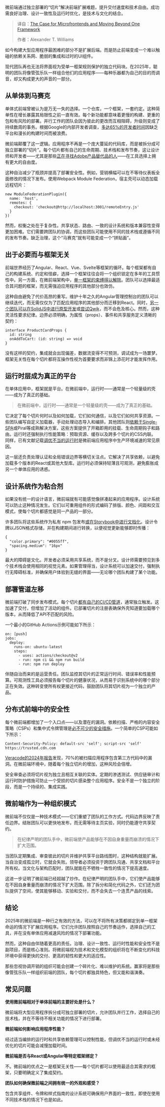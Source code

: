<!--
title: 微前端崛起：告别单一框架的时代
cover: https://cdn.thenewstack.io/media/2025/09/047c1cee-alex-shuper-k9jzn9a5zty-unsplashb.jpg
summary: 微前端通过独立部署的“切片”解决前端扩展难题，提升交付速度和技术自由。成功需良好治理、设计一致性及运行时优化，是技术与文化的结合。
-->

微前端通过独立部署的“切片”解决前端扩展难题，提升交付速度和技术自由。成功需良好治理、设计一致性及运行时优化，是技术与文化的结合。

> 译自：[The Case for Microfrontends and Moving Beyond One Framework](https://thenewstack.io/the-case-for-microfrontends-and-moving-beyond-one-framework/)
> 
> 作者：Alexander T. Williams

如今构建大型应用程序最困难的部分不是扩展后端。而是防止前端变成一个难以触碰的依赖关系网、脆弱的集成和过时的UI组件。

现代团队再也无法将界面视为受单一框架规则保护的独立代码块。在2025年，聪明的团队将像管弦乐队一样组合他们的应用程序——每种乐器都为自己的目的而调音，却又构成更大的声音的一部分。

## 从单体到马赛克

单体式前端曾被认为是万无一失的选择。一个仓库，一个框架，一套约定。这种简单性在增长暴露其局限性之前一直有效。每个新功能都意味着更慢的构建、更重的包和有风险的部署。并行工作的团队会因为彼此的更改而互相阻碍，升级则变成了持续数周的事务。根据Google的内部开发者调查，[多达65%的开发者时间](https://thenewstack.io/google-study-65-of-developer-time-wasted-without-platforms/)因缺乏平台和漫长的构建时间而被浪费。

微前端颠覆了这一逻辑。应用程序不再是一个庞大蔓延的代码库，而是被拆分成可独立部署的“切片”。每个切片都有自己的生命周期、技术栈和发布节奏，这让设计师和开发者——尤其是那些[正在寻找Adobe产品替代品的人](https://xodo.com/pdf-studio/adobe-acrobat-alternative)——在工具选择上拥有更大的自由度。

这种自治减少了瓶颈并提高了部署安全性。例如，营销横幅可以在不等待仪表板全面修改的情况下发布。使用Webpack Module Federation，宿主壳可以动态加载远程切片：

```
new ModuleFederationPlugin({
  name: 'host',
  remotes: {
    checkout: 'checkout@http://localhost:3001/remoteEntry.js'
  }
})
```

然而，权衡之处在于复杂性。共享状态、路由、一致的设计系统和版本兼容性变得更加困难。它们需要跨团队的协调，而这些团队可能使用不同的技术栈或遵循不同的发布节奏。缺乏治理，这个“马赛克”就有可能变成一个“拼贴画”。

## 出于必要而与框架无关

前端世界经历了Angular、React、Vue、Svelte等框架的循环。每个框架都有自己的构建系统、约定和怪癖，选择一个框架往往会将一个组织锁定在多年的工具惯性中。另一方面，在微前端架构中，[单一框架的束缚得以解除](https://www.freecodecamp.org/news/complete-micro-frontends-guide/)。团队可以选择最适合其问题的框架，而无需强迫应用程序的其他部分也效仿。

这种自由避免了代价高昂的重写。维护十年之久的Angular管理控制台的团队可以继续迭代，而无需仅仅为了匹配应用程序的其他部分而迁移到React。同时，[另一个团队可以在SolidJS中进行原型开发](https://thenewstack.io/solidjs-creator-on-confronting-web-framework-complexity/)或[尝试Qwik](https://thenewstack.io/misko-hevery-on-why-qwik-will-improve-javascript-frameworks/)，而不会危及核心。然而，这种灵活性要求纪律。边界必须明确，为属性（props）、事件和共享服务定义清晰的契约：

```
interface ProductCardProps {
  id: string
  onAddToCart: (id: string) => void
}
```

没有这样的契约，集成就会出现偏差，数据流变得不可预测，调试成为一场噩梦。框架无关性在每个切片都将互操作性视为首要要求而非锦上添花时才能发挥作用。

## 运行时层成为真正的平台

在单体应用中，框架就是平台。在微前端中，运行时——通常是一个轻量级的壳——成为了真正的基础。

> 在微前端中，运行时——通常是一个轻量级的壳——成为了真正的基础。

它决定了每个切片何时以及如何加载，它们如何通信，以及它们如何共享资源。一些团队编写自定义加载器，手动处理动态导入和编排。其他团队则[依赖于Single-SPA](https://github.com/single-spa/single-spa)或Piral等成熟解决方案，这些方案提供了开箱即用的挂载、生命周期钩子和路由。运行时还强制执行性能策略：预取资源、缓存以及跨多个切片的CSS内联。同样，已有文献记载[调优不当的运行时](https://nearform.com/digital-community/when-and-why-to-use-micro-frontend-architecture/)是微前端应用程序中生产环境减速的常见原因。

这一层还负责处理认证和全局错误边界等横切关注点。它解决了共享依赖，以避免加载多个版本的React或其他大型库。运行时必须保持轻薄且可观测，避免膨胀成另一个单体应用的诱惑。

## 设计系统作为粘合剂

如果没有统一的设计语言，微前端就有可能感觉像拼凑起来的应用程序。设计系统可以防止这种情况发生。它们以可重用组件的形式编码了排版、颜色、间距和交互模式，使每个切片都感觉是同一产品的一部分。

许多团队将这些系统作为私有 npm 包发布[或在Storybook中进行文档化](https://thenewstack.io/a-workflow-for-component-based-accessibility-testing/)。设计令牌以JSON格式存储，并在构建期间进行转换，以便视觉更新能够即时传播：

```
{
  "color.primary": "#0055ff",
  "spacing.medium": "16px"
}
```

最大的障碍是文化。开发者必须采用共享系统，而不是分叉。设计师需要预见到多个技术栈会使用相同的视觉元素。如果管理得当，设计系统可以加速交付，强制执行无障碍标准，并确保用户体验到无缝的界面——无论哪个团队构建了某个功能。

## 部署管道左移

微前端打破了同步发布模式。每个切片[都有自己的CI/CD管道](https://www.trendmicro.com/en_us/research/21/h/micro-frontend-guide-technical-integrations.html)，通常独立触发。这加速了交付，但增加了活动的组件。已部署切片的注册表确保外壳知道要加载哪个版本，从而降低了API不匹配的风险。

一个最小的GitHub Actions示例可能如下所示：

```
on: [push]
jobs:
  deploy:
    runs-on: ubuntu-latest
    steps:
      - uses: actions/checkout@v2
      - run: npm ci && npm run build
      - run: npm run deploy
```

伴随自治而来的是运营责任。团队监控其切片的正常运行时间、错误率和性能预算。可观测性工具必须报告每个切片的健康状况，从而易于识别系统中的哪个部分正在失效。这种转变使所有权更接近代码，鼓励团队将其切片视为一个独立的产品。

## 分布式前端中的安全性

每个微前端都增加了一个入口点——以及潜在的漏洞。依赖扫描、严格的内容安全策略（CSPs）和集中式令牌管理是[必不可少的安全措施](https://thenewstack.io/5-javascript-security-best-practices-for-2024/)。一个简单的CSP可能如下所示：

`Content-Security-Policy: default-src 'self'; script-src 'self' https://trusted.cdn.com`

[Veracode的2024年报告](https://www.veracode.com/wp-content/uploads/2024/06/SOSS-Report-2024.pdf)发现，70%的被扫描应用程序包含第三方代码中的漏洞。在微前端环境中，随着每个独立切片的增加，这种风险会倍增。

安全审查必须将切片视为独立且相互关联的实体。定期的渗透测试、供应链审计和运行时防护措施可防止一个受损的切片感染整个应用程序。安全不是一个独立的阶段，而是一个持续的、集成实践。

## 微前端作为一种组织模式

微前端不仅仅是一种技术模式——它们重塑了团队的工作方式。代码边界反映了责任边界。结账团队可以更快地发布，而无需等待主页实验，同时仍能遵守共享契约。

> 在纪律严明的团队手中，微前端使产品能够在不因自身重量而崩溃的情况下扩大范围。

当团队定期集成、审查彼此的切片并维护共享平台路线图时，这种结构就能扩展。当自治变成孤立时，它就会失败。领导者必须投资于跨团队沟通、共享文档和平台所有权。当文化与架构匹配时，团队就能在不牺牲一致性的情况下提高速度。

这进一步证明了微前端已经超越了炒作。在纪律严明的团队手中，它们使产品能够在不因自身重量而崩溃的情况下扩大范围。除了拆分和简化代码之外，它们还为团队提供了空间，使其能够移动、实验和交付，而不会失去一个连贯产品的线索。

## 结论

2025年的微前端是一种行之有效的方法，可以在不将所有决策都绑定到单一框架命运的情况下扩展应用程序。它们允许团队按照自己的节奏运作，选择自己的工具，并在没有单体应用减速风险的情况下部署功能。

然而，这种自由伴随着更高的责任。治理、设计一致性、运行时性能和安全性不是副项目，而是核心准则。将微前端视为技术和文化模型的组织将在不断变化的科技环境中获得更快的交付、更高的韧性和更大的适应性。

那些忽视协调开销的组织可能会创建一个碎片化、难以维护的系统。赢家将是那些像管弦乐队一样组织前端的团队，每个切片都独具特色，但又能和谐演奏。

## 常见问题

**使用微前端相对于单体前端的主要好处是什么？**

微前端将大型应用程序拆分成可独立部署的切片，允许团队并行工作，选择自己的技术栈，并在不等待不相关功能的情况下进行部署。

**微前端如何影响应用程序性能？**

经过适当编排的运行时和共享依赖管理可以控制性能，但调优不当的运行时或未经优化的切片可能会减慢加载时间。

**微前端是否与React或Angular等特定框架绑定？**

不。微前端的优点之一是框架无关性——每个切片都可以使用最适合其需求的框架，只要明确定义了集成契约。

**团队如何确保微前端之间拥有统一的外观和感受？**

包含共享组件、令牌和样式指南的设计系统可确保用户界面的一致性，即使在使用不同技术栈的情况下也是如此。